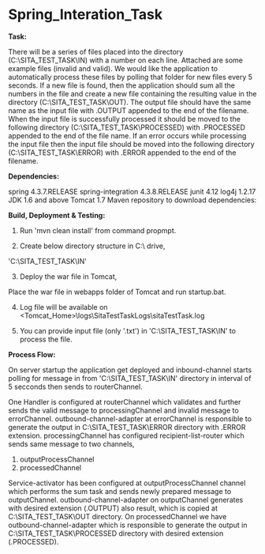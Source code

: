 # Spring_Interation_Task

**Task:**

There will be a series of files placed into the directory (C:\SITA_TEST_TASK\IN) with a number on each line. Attached are some example files (invalid and valid).
We would like the application to automatically process these files by polling that folder for new files every 5 seconds. If a new file is found, then the application should sum all the numbers in the file and create a new file containing the resulting value in the directory (C:\SITA_TEST_TASK\OUT).
The output file should have the same name as the input file with .OUTPUT appended to the end of the filename.
When the input file is successfully processed it should be moved to the following directory (C:\SITA_TEST_TASK\PROCESSED) with .PROCESSED appended to the end of the file name.
If an error occurs while processing the input file then the input file should be moved into the following directory (C:\SITA_TEST_TASK\ERROR) with .ERROR appended to the end of the filename.


**Dependencies:**

spring 4.3.7.RELEASE
spring-integration 4.3.8.RELEASE
junit 4.12
log4j 1.2.17
JDK 1.6 and above
Tomcat 1.7
Maven repository to download dependencies:


**Build, Deployment & Testing:**

1. Run 'mvn clean install' from command propmpt.

2. Create below directory structure in C:\ drive,

  'C:\SITA_TEST_TASK\IN'
  
3. Deploy the war file in Tomcat,

  Place the war file in webapps folder of Tomcat and run startup.bat.
  
4. Log file will be available on <Tomcat_Home>\logs\SitaTestTaskLogs\sitaTestTask.log

5. You can provide input file (only '.txt') in 'C:\SITA_TEST_TASK\IN' to process the file.


**Process Flow:**

On server startup the application get deployed and inbound-channel starts polling for message in from 'C:\SITA_TEST_TASK\IN' directory in interval of 5 secconds then sends to routerChannel.

One Handler is configured at routerChannel which validates and further sends the valid message to processingChannel and invalid message to errorChannel. outbound-channel-adapter at errorChannel is responsible to generate the output in C:\SITA_TEST_TASK\ERROR directory with .ERROR extension. processingChannel has configured recipient-list-router which sends same message to two channels,

1.	outputProcessChannel
2.	processedChannel

Service-activator has been configured at outputProcessChannel channel which performs the sum task and sends newly prepared message to outputChannel. outbound-channel-adapter on outputChannel generates with desired extension (.OUTPUT) also result, which is copied at C:\SITA_TEST_TASK\OUT directory. On processedChannel we have outbound-channel-adapter which is responsible to generate the output in C:\SITA_TEST_TASK\PROCESSED directory with desired extension (.PROCESSED).
